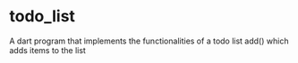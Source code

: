 # todo_list
A dart program that implements the functionalities of a todo list
add() which adds items to the list

